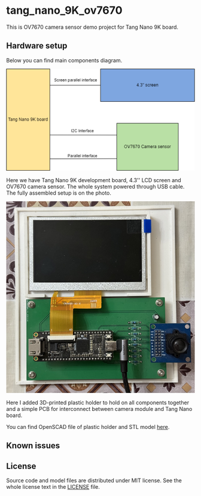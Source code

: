 # tang_nano_9K_ov7670
This is OV7670 camera sensor demo project for Tang Nano 9K board.

## Hardware setup
Below you can find main components diagram.

![Components diagram](./doc/images/main_components.drawio.png "Title")

Here we have Tang Nano 9K development board, 4.3'' LCD screen and OV7670 camera sensor.
The whole system powered through USB cable. The fully assembled setup is on the photo.

![Board photo](./doc/images/board_photo.jpg "Board photo")

Here I added 3D-printed plastic holder to hold on all components together and
a simple PCB for interconnect between camera module and Tang Nano board.

You can find OpenSCAD file of plastic holder and STL model [here](physical).

## Known issues

## License

Source code and model files are distributed under MIT license. See the whole license
text in the [LICENSE](LICENSE) file.